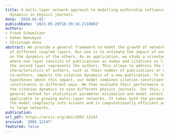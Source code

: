 ```yaml
---
title: A multi-layer network approach to modelling authorship influence on citation
  dynamics in physics journals
date: '2020-01-01'
publishDate: '2021-05-20T16:39:18.211880Z'
authors:
- Frank Schweitzer
- Vahan Nanumyan
- Christoph Gote
abstract: We provide a general framework to model the growth of networks consisting
  of different coupled layers. Our aim is to estimate the impact of one such layer
  on the dynamics of the others. As an application, we study a scientometric network,
  where one layer consists of publications as nodes and citations as links, whereas
  the second layer represents the authors. This allows to address the question how
  characteristics of authors, such as their number of publications or number of previous
  co-authors, impacts the citation dynamics of a new publication. To test different
  hypotheses about this impact, our model combines citation constituents and social
  constituents in different ways. We then evaluate their performance in reproducing
  the citation dynamics in nine different physics journals. For this, we develop a
  general method for statistical parameter estimation and model selection that is
  applicable to growing multi-layer networks. It takes both the parameter errors and
  the model complexity into account and is computationally efficient and scalable
  to large networks.
publication:
url_pdf: https://arxiv.org/abs/2002.12147
arxivid: '2002.12147'
featured: false
---
```

